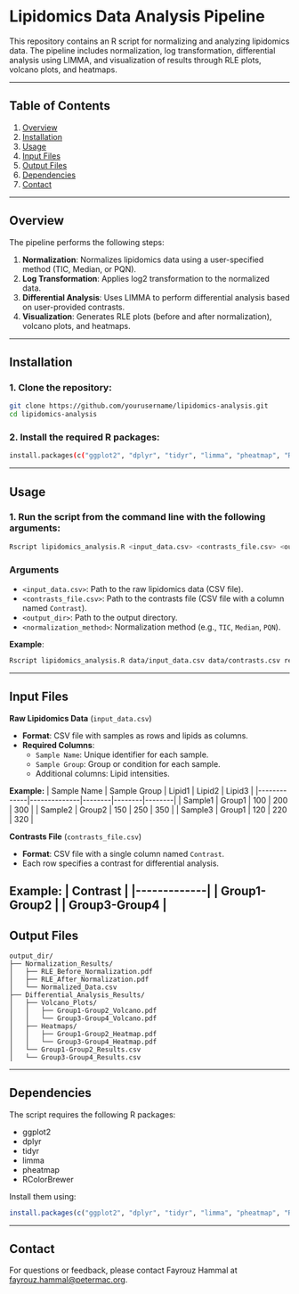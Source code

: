 # Lipidomics Data Analysis Pipeline

This repository contains an R script for normalizing and analyzing lipidomics data. The pipeline includes normalization, log transformation, differential analysis using LIMMA, and visualization of results through RLE plots, volcano plots, and heatmaps.

---

## Table of Contents
1. [Overview](#overview)
2. [Installation](#installation)
3. [Usage](#usage)
4. [Input Files](#input-files)
5. [Output Files](#output-files)
6. [Dependencies](#dependencies)
7. [Contact](#contact)

---

## Overview

The pipeline performs the following steps:
1. **Normalization**: Normalizes lipidomics data using a user-specified method (TIC, Median, or PQN).
2. **Log Transformation**: Applies log2 transformation to the normalized data.
3. **Differential Analysis**: Uses LIMMA to perform differential analysis based on user-provided contrasts.
4. **Visualization**: Generates RLE plots (before and after normalization), volcano plots, and heatmaps.

---

## Installation

### 1. Clone the repository:
   ```bash
   git clone https://github.com/yourusername/lipidomics-analysis.git
   cd lipidomics-analysis
   ```
### 2. Install the required R packages:
   ```bash
   install.packages(c("ggplot2", "dplyr", "tidyr", "limma", "pheatmap", "RColorBrewer"))
   ```
---

## Usage

### 1. Run the script from the command line with the following arguments:
```bash
Rscript lipidomics_analysis.R <input_data.csv> <contrasts_file.csv> <output_dir> <normalization_method>
```

### Arguments

- ```<input_data.csv>```: Path to the raw lipidomics data (CSV file).
- ```<contrasts_file.csv>```: Path to the contrasts file (CSV file with a column named ```Contrast```).
- ```<output_dir>```: Path to the output directory.
- ```<normalization_method>```: Normalization method (e.g., ```TIC```, ```Median```, ```PQN```).

**Example**:
```bash
Rscript lipidomics_analysis.R data/input_data.csv data/contrasts.csv results TIC
```

---

## Input Files

**Raw Lipidomics Data** (```input_data.csv```)
- **Format**: CSV file with samples as rows and lipids as columns.
- **Required Columns**:
   - ```Sample Name```: Unique identifier for each sample.
   - ```Sample Group```: Group or condition for each sample.
   - Additional columns: Lipid intensities.

**Example:**
| Sample Name | Sample Group | Lipid1 | Lipid2 | Lipid3 |
|-------------|--------------|--------|--------|--------|
| Sample1     | Group1       | 100    | 200    | 300    |
| Sample2     | Group2       | 150    | 250    | 350    |
| Sample3     | Group1       | 120    | 220    | 320    |

**Contrasts File** (```contrasts_file.csv```)
- **Format**: CSV file with a single column named ```Contrast```.
- Each row specifies a contrast for differential analysis.

**Example**:
| Contrast | 
|-------------|
| Group1-Group2     | 
| Group3-Group4     |
---

## Output Files
```
output_dir/
├── Normalization_Results/
│   ├── RLE_Before_Normalization.pdf
│   ├── RLE_After_Normalization.pdf
│   └── Normalized_Data.csv
├── Differential_Analysis_Results/
│   ├── Volcano_Plots/
│   │   ├── Group1-Group2_Volcano.pdf
│   │   └── Group3-Group4_Volcano.pdf
│   ├── Heatmaps/
│   │   ├── Group1-Group2_Heatmap.pdf
│   │   └── Group3-Group4_Heatmap.pdf
│   └── Group1-Group2_Results.csv
│   └── Group3-Group4_Results.csv
```
---

## Dependencies
The script requires the following R packages:

- ggplot2
- dplyr
- tidyr
- limma
- pheatmap
- RColorBrewer

Install them using:
```R
install.packages(c("ggplot2", "dplyr", "tidyr", "limma", "pheatmap", "RColorBrewer"))
```
---

## Contact
For questions or feedback, please contact Fayrouz Hammal at fayrouz.hammal@petermac.org.
